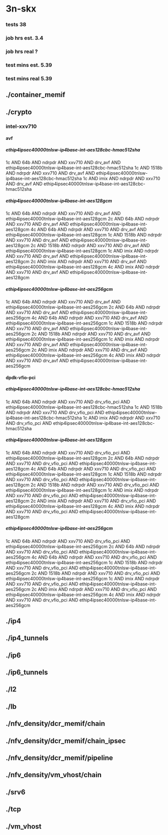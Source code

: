 # 3n-skx
### tests 38
### job hrs est. 3.4
### job hrs real ?
### test mins est. 5.39
### test mins real 5.39
## ./container_memif
## ./crypto
### intel-xxv710
#### avf
##### ethip4ipsec40000tnlsw-ip4base-int-aes128cbc-hmac512sha
1c AND 64b AND ndrpdr AND xxv710 AND drv_avf AND ethip4ipsec40000tnlsw-ip4base-int-aes128cbc-hmac512sha
1c AND 1518b AND ndrpdr AND xxv710 AND drv_avf AND ethip4ipsec40000tnlsw-ip4base-int-aes128cbc-hmac512sha
1c AND imix AND ndrpdr AND xxv710 AND drv_avf AND ethip4ipsec40000tnlsw-ip4base-int-aes128cbc-hmac512sha
##### ethip4ipsec40000tnlsw-ip4base-int-aes128gcm
1c AND 64b AND ndrpdr AND xxv710 AND drv_avf AND ethip4ipsec40000tnlsw-ip4base-int-aes128gcm
2c AND 64b AND ndrpdr AND xxv710 AND drv_avf AND ethip4ipsec40000tnlsw-ip4base-int-aes128gcm
4c AND 64b AND ndrpdr AND xxv710 AND drv_avf AND ethip4ipsec40000tnlsw-ip4base-int-aes128gcm
1c AND 1518b AND ndrpdr AND xxv710 AND drv_avf AND ethip4ipsec40000tnlsw-ip4base-int-aes128gcm
2c AND 1518b AND ndrpdr AND xxv710 AND drv_avf AND ethip4ipsec40000tnlsw-ip4base-int-aes128gcm
1c AND imix AND ndrpdr AND xxv710 AND drv_avf AND ethip4ipsec40000tnlsw-ip4base-int-aes128gcm
2c AND imix AND ndrpdr AND xxv710 AND drv_avf AND ethip4ipsec40000tnlsw-ip4base-int-aes128gcm
4c AND imix AND ndrpdr AND xxv710 AND drv_avf AND ethip4ipsec40000tnlsw-ip4base-int-aes128gcm
##### ethip4ipsec40000tnlsw-ip4base-int-aes256gcm
1c AND 64b AND ndrpdr AND xxv710 AND drv_avf AND ethip4ipsec40000tnlsw-ip4base-int-aes256gcm
2c AND 64b AND ndrpdr AND xxv710 AND drv_avf AND ethip4ipsec40000tnlsw-ip4base-int-aes256gcm
4c AND 64b AND ndrpdr AND xxv710 AND drv_avf AND ethip4ipsec40000tnlsw-ip4base-int-aes256gcm
1c AND 1518b AND ndrpdr AND xxv710 AND drv_avf AND ethip4ipsec40000tnlsw-ip4base-int-aes256gcm
2c AND 1518b AND ndrpdr AND xxv710 AND drv_avf AND ethip4ipsec40000tnlsw-ip4base-int-aes256gcm
1c AND imix AND ndrpdr AND xxv710 AND drv_avf AND ethip4ipsec40000tnlsw-ip4base-int-aes256gcm
2c AND imix AND ndrpdr AND xxv710 AND drv_avf AND ethip4ipsec40000tnlsw-ip4base-int-aes256gcm
4c AND imix AND ndrpdr AND xxv710 AND drv_avf AND ethip4ipsec40000tnlsw-ip4base-int-aes256gcm
#### dpdk-vfio-pci
##### ethip4ipsec40000tnlsw-ip4base-int-aes128cbc-hmac512sha
1c AND 64b AND ndrpdr AND xxv710 AND drv_vfio_pci AND ethip4ipsec40000tnlsw-ip4base-int-aes128cbc-hmac512sha
1c AND 1518b AND ndrpdr AND xxv710 AND drv_vfio_pci AND ethip4ipsec40000tnlsw-ip4base-int-aes128cbc-hmac512sha
1c AND imix AND ndrpdr AND xxv710 AND drv_vfio_pci AND ethip4ipsec40000tnlsw-ip4base-int-aes128cbc-hmac512sha
##### ethip4ipsec40000tnlsw-ip4base-int-aes128gcm
1c AND 64b AND ndrpdr AND xxv710 AND drv_vfio_pci AND ethip4ipsec40000tnlsw-ip4base-int-aes128gcm
2c AND 64b AND ndrpdr AND xxv710 AND drv_vfio_pci AND ethip4ipsec40000tnlsw-ip4base-int-aes128gcm
4c AND 64b AND ndrpdr AND xxv710 AND drv_vfio_pci AND ethip4ipsec40000tnlsw-ip4base-int-aes128gcm
1c AND 1518b AND ndrpdr AND xxv710 AND drv_vfio_pci AND ethip4ipsec40000tnlsw-ip4base-int-aes128gcm
2c AND 1518b AND ndrpdr AND xxv710 AND drv_vfio_pci AND ethip4ipsec40000tnlsw-ip4base-int-aes128gcm
1c AND imix AND ndrpdr AND xxv710 AND drv_vfio_pci AND ethip4ipsec40000tnlsw-ip4base-int-aes128gcm
2c AND imix AND ndrpdr AND xxv710 AND drv_vfio_pci AND ethip4ipsec40000tnlsw-ip4base-int-aes128gcm
4c AND imix AND ndrpdr AND xxv710 AND drv_vfio_pci AND ethip4ipsec40000tnlsw-ip4base-int-aes128gcm
##### ethip4ipsec40000tnlsw-ip4base-int-aes256gcm
1c AND 64b AND ndrpdr AND xxv710 AND drv_vfio_pci AND ethip4ipsec40000tnlsw-ip4base-int-aes256gcm
2c AND 64b AND ndrpdr AND xxv710 AND drv_vfio_pci AND ethip4ipsec40000tnlsw-ip4base-int-aes256gcm
4c AND 64b AND ndrpdr AND xxv710 AND drv_vfio_pci AND ethip4ipsec40000tnlsw-ip4base-int-aes256gcm
1c AND 1518b AND ndrpdr AND xxv710 AND drv_vfio_pci AND ethip4ipsec40000tnlsw-ip4base-int-aes256gcm
2c AND 1518b AND ndrpdr AND xxv710 AND drv_vfio_pci AND ethip4ipsec40000tnlsw-ip4base-int-aes256gcm
1c AND imix AND ndrpdr AND xxv710 AND drv_vfio_pci AND ethip4ipsec40000tnlsw-ip4base-int-aes256gcm
2c AND imix AND ndrpdr AND xxv710 AND drv_vfio_pci AND ethip4ipsec40000tnlsw-ip4base-int-aes256gcm
4c AND imix AND ndrpdr AND xxv710 AND drv_vfio_pci AND ethip4ipsec40000tnlsw-ip4base-int-aes256gcm
## ./ip4
## ./ip4_tunnels
## ./ip6
## ./ip6_tunnels
## ./l2
## ./lb
## ./nfv_density/dcr_memif/chain
## ./nfv_density/dcr_memif/chain_ipsec
## ./nfv_density/dcr_memif/pipeline
## ./nfv_density/vm_vhost/chain
## ./srv6
## ./tcp
## ./vm_vhost
